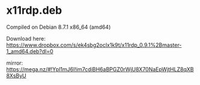 # x11rdp.deb
Compiled on Debian 8.7.1 x86_64 (amd64)

Download here:
https://www.dropbox.com/s/ek4sbg2oclx1k9t/x11rdp_0.9.1%2Bmaster-1_amd64.deb?dl=0

mirror: 
https://mega.nz/#!Ypl1mJ6I!im7cdiBH6aBPGZ0rWjU8X70NaEpWjtHLZ8qXB8XsByU
